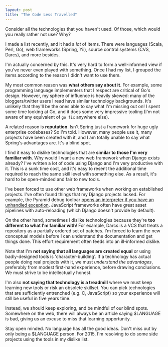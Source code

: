 ```yaml
--- 
layout: post
title: "The Code Less Travelled"
---
```


Consider all the technologies that you haven't used. Of those, which would
you really rather not use? Why?

I made a list recently, and it had a *lot* of items. There were
languages (Scala, Perl, Go), web frameworks (Spring, Yii), source
control systems (CVS, Darcs), and more besides.

I'm actually concerned by this. It's very hard to form a well-informed
view if you've never even played with something. Once I had my list, I
grouped the items according to the reason I didn't want to use them.

My most common reason was **what others say
about it**. For example, some programming language implementers that I
respect are critical of Go's design. However, my sphere of influence
is heavily skewed: many of the bloggers/twitter users I read have
similar technology backgrounds. It's unlikely that they'll be
the ones able to say what I'm missing out on! I spent some time
looking at Go, and it does some very impressive tooling (I'm not aware
of any equivalent of `go fix` anywhere else).

A related reason is **reputation**. Isn't Spring just a framework for huge
ugly enterprise codebases? So I'm told. However, many people use it,
many projects have been created with it, and I am totally unable to
say what Spring's advantages are. It's a blind spot.

I find it easy to dislike technologies that are **similar to those I'm
very familiar with**. Why would I want a new web framework when Django
exists already? I've written a lot of code using Django and I'm very
productive with it. This is a sunk time cost, and it's easy to resent
the additional time required to reach the same skill level with
something else. As a result, it's hard to be open-minded and fair to
new tools.

I've been forced to use other web frameworks when working on
established projects. I've often found things that my Django projects
lacked. For example, the Pyramid debug toolbar
[opens an interpreter if you have an unhandled exception](https://twitter.com/davidemoro/status/500413935255060481). JavaScript
frameworks often have great asset pipelines with auto-reloading
(which Django doesn't provide by default).

On the other hand, sometimes I dislike technologies because they're
**too different to what I'm familiar with**! For example, Darcs is a VCS
that treats a repository as a partially ordered set of patches. I'm
forced to learn the new conceptual models before I can understand the
documentation and get things done. This effort requirement often feeds
into an ill-informed dislike.

Note that I'm **not saying that all languages are created equal** or
using badly-designed tools is 'character-building'. If a technology
has actual people doing real projects with it, we must *understand the
advantages*, preferably from modest first-hand experience, before
drawing conclusions. We must strive to be intellectually honest.

I'm also **not saying that technology is a treadmill** where we must keep
learning new tools or risk an obsolete skillset. You can pick
technologies that are sufficiently entrenched (e.g. C, JavaScript)
so your experience will still be useful in five years time.

Instead, we should keep exploring, and be mindful of our blind
spots. Somewhere on the web, there will always be an article saying
$LANGUAGE is bad, giving us an excuse to miss that learning
opportunity.

Stay open minded. No language has all the good ideas. Don't miss out
by only being a $LANGUAGE person. For 2015, I'm resolving to do some
side projects using the tools in my dislike list.
